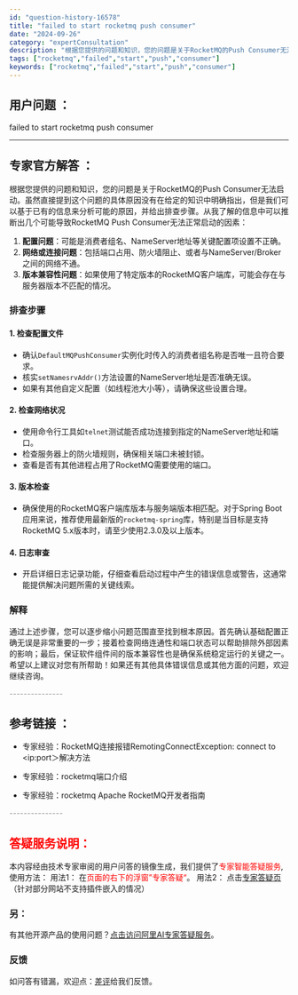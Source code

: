 ```yaml
---
id: "question-history-16578"
title: "failed to start rocketmq push consumer"
date: "2024-09-26"
category: "expertConsultation"
description: "根据您提供的问题和知识，您的问题是关于RocketMQ的Push Consumer无法启动。虽然直接提到这个问题的具体原因没有在给定的知识中明确指出，但是我们可以基于已有的信息来分析可能的原因，并给出排查步骤。从我了解的信息中可以推断出几个可能导致RocketMQ Push Consumer无法正常"
tags: ["rocketmq","failed","start","push","consumer"]
keywords: ["rocketmq","failed","start","push","consumer"]
---
```


## 用户问题 ： 
 failed to start rocketmq push consumer  

---------------
## 专家官方解答 ：

根据您提供的问题和知识，您的问题是关于RocketMQ的Push Consumer无法启动。虽然直接提到这个问题的具体原因没有在给定的知识中明确指出，但是我们可以基于已有的信息来分析可能的原因，并给出排查步骤。从我了解的信息中可以推断出几个可能导致RocketMQ Push Consumer无法正常启动的因素：

1. **配置问题**：可能是消费者组名、NameServer地址等关键配置项设置不正确。
2. **网络或连接问题**：包括端口占用、防火墙阻止、或者与NameServer/Broker之间的网络不通。
3. **版本兼容性问题**：如果使用了特定版本的RocketMQ客户端库，可能会存在与服务器版本不匹配的情况。

### 排查步骤

#### 1. 检查配置文件
- 确认`DefaultMQPushConsumer`实例化时传入的消费者组名称是否唯一且符合要求。
- 核实`setNamesrvAddr()`方法设置的NameServer地址是否准确无误。
- 如果有其他自定义配置（如线程池大小等），请确保这些设置合理。

#### 2. 检查网络状况
- 使用命令行工具如`telnet`测试能否成功连接到指定的NameServer地址和端口。
- 检查服务器上的防火墙规则，确保相关端口未被封锁。
- 查看是否有其他进程占用了RocketMQ需要使用的端口。

#### 3. 版本检查
- 确保使用的RocketMQ客户端库版本与服务端版本相匹配。对于Spring Boot应用来说，推荐使用最新版的`rocketmq-spring`库，特别是当目标是支持RocketMQ 5.x版本时，请至少使用2.3.0及以上版本。

#### 4. 日志审查
- 开启详细日志记录功能，仔细查看启动过程中产生的错误信息或警告，这通常能提供解决问题所需的关键线索。

### 解释
通过上述步骤，您可以逐步缩小问题范围直至找到根本原因。首先确认基础配置正确无误是非常重要的一步；接着检查网络连通性和端口状态可以帮助排除外部因素的影响；最后，保证软件组件间的版本兼容性也是确保系统稳定运行的关键之一。希望以上建议对您有所帮助！如果还有其他具体错误信息或其他方面的问题，欢迎继续咨询。


<font color="#949494">---------------</font> 


## 参考链接 ：

* 专家经验：RocketMQ连接报错RemotingConnectException: connect to <ip:port＞解决方法 
 
 * 专家经验：rocketmq端口介绍 
 
 * 专家经验：rocketmq ﻿Apache RocketMQ开发者指南 


 <font color="#949494">---------------</font> 
 


## <font color="#FF0000">答疑服务说明：</font> 

本内容经由技术专家审阅的用户问答的镜像生成，我们提供了<font color="#FF0000">专家智能答疑服务</font>,使用方法：
用法1： 在<font color="#FF0000">页面的右下的浮窗”专家答疑“</font>。
用法2： 点击[专家答疑页](https://answer.opensource.alibaba.com/docs/intro)（针对部分网站不支持插件嵌入的情况）
### 另：


有其他开源产品的使用问题？[点击访问阿里AI专家答疑服务](https://answer.opensource.alibaba.com/docs/intro)。
### 反馈
如问答有错漏，欢迎点：[差评](https://ai.nacos.io/user/feedbackByEnhancerGradePOJOID?enhancerGradePOJOId=17259)给我们反馈。
